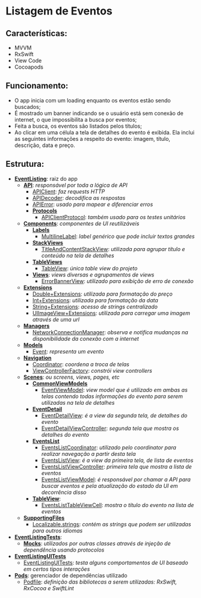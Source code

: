 # Listagem de Eventos
## Características:
- MVVM
- RxSwift
- View Code
- Cocoapods

## Funcionamento:
- O app inicia com um loading enquanto os eventos estão sendo buscados;
- É mostrado um banner indicando se o usuário está sem conexão de internet, o que impossibilita a busca por eventos;
- Feita a busca, os eventos são listados pelos títulos;
- Ao clicar em uma célula a tela de detalhes do evento é exibida. Ela inclui as seguintes informações a respeito do evento: imagem, título, descrição, data e preço.

## Estrutura:
- <ins>__EventListing__</ins>: raiz do app
  - <ins>__API__</ins>: *responsável por toda a lógica de API*
    - <ins>APIClient</ins>: *faz requests HTTP*
    - <ins>APIDecoder</ins>: *decodifica as respostas*
    - <ins>APIError</ins>: *usado para mapear e diferenciar erros*
    - <ins>__Protocols__</ins>
      - <ins>APIClientProtocol</ins>: *também usado para os testes unitários*
  - <ins>__Components__</ins>: *componentes de UI reutilizáveis*
    - <ins>__Labels__</ins>
      - <ins>MultilineLabel</ins>: *label genérico que pode incluir textos grandes*
    - <ins>__StackViews__</ins>
      - <ins>TitleAndContentStackView</ins>: *utilizada para agrupar título e conteúdo na tela de detalhes*
    - <ins>__TableViews__</ins> 
      - <ins>TableView</ins>: *única table view do projeto*
    - <ins>__Views__</ins>: *views diversas e agrupamentos de views*
      - <ins>ErrorBannerView</ins>: *utilizado para exibição de erro de conexão*
  - <ins>__Extensions__</ins>
    - <ins>Double+Extensions</ins>: *utilizada para formatação do preço*
    - <ins>Int+Extensions</ins>: *utilizada para formatação da data*
    - <ins>String+Extensions</ins>: *acesso de strings centralizado*
    - <ins>UIImageView+Extensions</ins>: *utilizada para carregar uma imagem através de uma url*
  - <ins>__Managers__</ins>
    - <ins>NetworkConnectionManager</ins>: *observa e notifica mudanças na disponibilidade da conexão com a internet*
  - <ins>__Models__</ins>
    - <ins>Event</ins>: *representa um evento*
  - <ins>__Navigation__</ins>
    - <ins>Coordinator</ins>: *coordena a troca de telas*
    - <ins>ViewControllerFactory</ins>: *constrói view controllers*
  - <ins>__Scenes__</ins>: *ou screens, views, pages, etc*
    - <ins>__CommonViewModels__</ins>
      - <ins>EventViewModel</ins>: *view model que é utilizado em ambas as telas contendo todas informações do evento para serem utilizadas na tela de detalhes*
    - <ins>__EventDetail__</ins>
      - <ins>EventDetailView</ins>: *é a view da segunda tela, de detalhes do evento*
      - <ins>EventDetailViewController</ins>: *segunda tela que mostra os detalhes do evento*
    - <ins>__EventsList__</ins>
      - <ins>EventsListCoordinator</ins>: *utilizado pelo coordinator para realizar navegação a partir desta tela*
      - <ins>EventsListView</ins>: *é a view da primeira tela, de lista de eventos*
      - <ins>EventsListViewController</ins>: *primeira tela que mostra a lista de eventos*
      - <ins>EventsListViewModel</ins>: *é responsável por chamar a API para buscar eventos e pela atualização do estado da UI em decorrência disso*
    - <ins>__TableView__</ins>:
      - <ins>EventsListTableViewCell</ins>: *mostra o título do evento na lista de eventos*
  - <ins>__SupportingFiles__</ins>
    - <ins>Localizable.strings</ins>: *contém as strings que podem ser utilizadas para outros idiomas*
- <ins>__EventListingTests__</ins>:
  - <ins>__Mocks__</ins>: *utilizados por outras classes através de injeção de dependência usando protocolos*
- <ins>__EventListingUITests__</ins>
  - <ins>EventListingUITests</ins>: *testa alguns comportamentos de UI baseado em certos tipos interações* 
- <ins>__Pods__</ins>: gerenciador de dependências utilizado
    - <ins>Podfile</ins>: *definição das bibliotecas a serem utilizadas: RxSwift, RxCocoa e SwiftLint*

